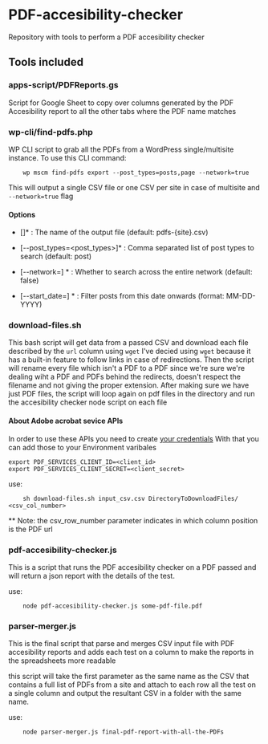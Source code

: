 # PDF-accesibility-checker
Repository with tools to perform a PDF accesibility checker

## Tools included
### apps-script/PDFReports.gs
Script for Google Sheet to copy over columns generated by the PDF Accesibility report to all the other tabs where the PDF name matches

### wp-cli/find-pdfs.php
WP CLI script to grab all the PDFs from a WordPress single/multisite instance.
To use this CLI command:
```
    wp mscm find-pdfs export --post_types=posts,page --network=true
```
This will output a single CSV file or one CSV per site in case of multisite and `--network=true` flag

#### Options
* [<output>]* : The name of the output file (default: pdfs-{site}.csv)
	
* [--post_types=<post_types>]* : Comma separated list of post types to search (default: post)
	
* [--network=<bool>] * : Whether to search across the entire network (default: false)
	
* [--start_date=<date>] * : Filter posts from this date onwards (format: MM-DD-YYYY)

### download-files.sh
This bash script will get data from a passed CSV and download each file described by the `url` column using `wget`
I've decied using `wget` because it has a built-in feature to follow links in case of redirections.
Then the script will rename every file which isn't a PDF to a PDF since we're sure we're dealing wiht a PDF and PDFs behind the redirects, doesn't respect the filename and not giving the proper extension.
After making sure we have just PDF files, the script will loop again on pdf files in the directory and run the accesibility checker node script on each file

#### About Adobe acrobat sevice APIs
In order to use these APIs you need to create [your credentials](https://acrobatservices.adobe.com/dc-integration-creation-app-cdn/main.html?api=pdf-services-api)
With that you can add those to your Environment varibales
```
export PDF_SERVICES_CLIENT_ID=<client_id>
export PDF_SERVICES_CLIENT_SECRET=<client_secret>
```


use:
```
    sh download-files.sh input_csv.csv DirectoryToDownloadFiles/ <csv_col_number>
```

** Note: the csv_row_number parameter indicates in which column position is the PDF url

### pdf-accesibility-checker.js
This is a script that runs the PDF accesibility checker on a PDF passed and will return a json report with the details of the test.

use:
```
    node pdf-accesibility-checker.js some-pdf-file.pdf
```

### parser-merger.js
This is the final script that parse and merges CSV input file with PDF accesibility reports and adds each test on a column to make the reports in the spreadsheets more readable

this script will take the first parameter as the same name as the CSV that contains a full list of PDFs from a site and attach to each row all the test on a single column and output the resultant CSV in a folder with the same name.

use:
```
    node parser-merger.js final-pdf-report-with-all-the-PDFs
```